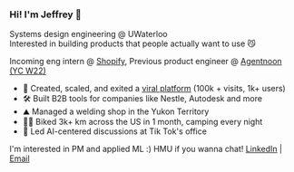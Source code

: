 ### Hi! I'm Jeffrey 👋
Systems design engineering @ UWaterloo <br/>
Interested in building products that people actually want to use 😼 <br/>

Incoming eng intern @ [Shopify](http://shopify.com), Previous product engineer @ [Agentnoon (YC W22)](http://agentnoon.com) <br/>

- 🚀 Created, scaled, and exited a [viral platform](https://www.uwsummit.ca) (100k + visits, 1k+ users)  <br/>
- 🛠️ Built B2B tools for companies like Nestle, Autodesk and more <br/>
- ⛰️ Managed a welding shop in the Yukon Territory <br/>
- 🚵‍♂️ Biked 3k+ km across the US in 1 month, camping every night <br/>
- 🤖 Led AI-centered discussions at Tik Tok's office  <br/>

I'm interested in PM and applied ML :) HMU if you wanna chat!
[LinkedIn](https://www.linkedin.com/in/jeffreyllin/) | [Email](j475lin@uwaterloo.ca)
